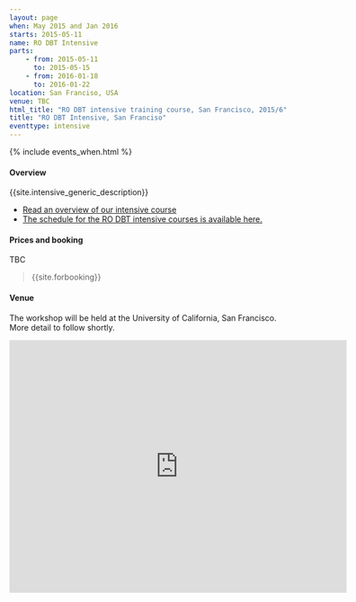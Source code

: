 ```yaml
---
layout: page
when: May 2015 and Jan 2016
starts: 2015-05-11
name: RO DBT Intensive
parts:
    - from: 2015-05-11
      to: 2015-05-15
    - from: 2016-01-18
      to: 2016-01-22
location: San Franciso, USA
venue: TBC
html_title: "RO DBT intensive training course, San Francisco, 2015/6"
title: "RO DBT Intensive, San Franciso"
eventtype: intensive
---
```



{% include events_when.html %}


#### Overview

{{site.intensive_generic_description}}

- [Read an overview of our intensive course](/training/intensive.html)
- [The schedule for the RO DBT intensive courses is available here.](/training/intensive/timetable.html)


#### Prices and booking

<!--
Prices are for the complete 10 day intensive workshop (2 x 5 days).

- Base price $2500
- With earlybird discount (30 days before event): $2000

- $300 discount per person for group booking (min 6)
 -->

TBC

> {{site.forbooking}}

#### Venue

The workshop will be held at the University of California, San Francisco. More detail to follow shortly.

<iframe src="https://www.google.com/maps/embed?pb=!1m14!1m8!1m3!1d3154.1114013938964!2d-122.45797500000002!3d37.76398599999999!3m2!1i1024!2i768!4f13.1!3m3!1m2!1s0x0%3A0x56e949612f9b2255!2sUniversity+of+California%2C+San+Francisco!5e0!3m2!1sen!2s!4v1410354537804" width="600" height="450" frameborder="0" style="border:0"></iframe>

